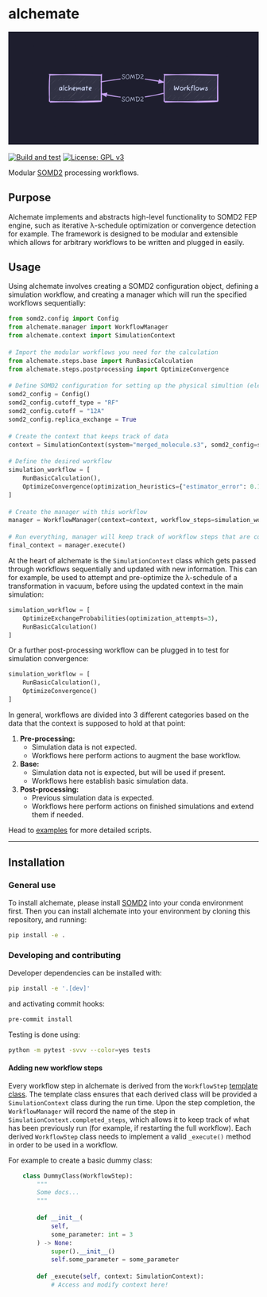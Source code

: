 # alchemate

![alchemate logo](assets/alchemate_logo.png)

[![Build and test](https://github.com/akalpokas/alchemate/actions/workflows/ci.yml/badge.svg?event=workflow_dispatch)](https://github.com/akalpokas/alchemate/actions/workflows/ci.yml)
[![License: GPL v3](https://img.shields.io/badge/License-GPLv3-blue.svg)](https://www.gnu.org/licenses/gpl-3.0)

Modular [SOMD2](https://github.com/OpenBioSim/somd2) processing workflows.

## Purpose
Alchemate implements and abstracts high-level functionality to SOMD2 FEP engine, such as iterative λ-schedule optimization or convergence detection for example. The framework is designed to be modular and extensible which allows for arbitrary workflows to be written and plugged in easily.

## Usage
Using alchemate involves creating a SOMD2 configuration object, defining a simulation workflow, and creating a manager which will run the specified workflows sequentially:

```python
from somd2.config import Config
from alchemate.manager import WorkflowManager
from alchemate.context import SimulationContext

# Import the modular workflows you need for the calculation
from alchemate.steps.base import RunBasicCalculation
from alchemate.steps.postprocessing import OptimizeConvergence

# Define SOMD2 configuration for setting up the physical simultion (electrostatics, cutoff, timestep, etc.)
somd2_config = Config()
somd2_config.cutoff_type = "RF"
somd2_config.cutoff = "12A"
somd2_config.replica_exchange = True

# Create the context that keeps track of data
context = SimulationContext(system="merged_molecule.s3", somd2_config=somd2_config)

# Define the desired workflow
simulation_workflow = [
    RunBasicCalculation(),
    OptimizeConvergence(optimization_heuristics={"estimator_error": 0.1, "dg_slope": 0.5}) # Customize the workflow if needed
]

# Create the manager with this workflow
manager = WorkflowManager(context=context, workflow_steps=simulation_workflow)

# Run everything, manager will keep track of workflow steps that are completed
final_context = manager.execute()
```

At the heart of alchemate is the `SimulationContext` class which gets passed through workflows sequentially and updated with new information. This can for example, be used to attempt and pre-optimize the λ-schedule of a transformation in vacuum, before using the updated context in the main simulation:

```python
simulation_workflow = [
    OptimizeExchangeProbabilities(optimization_attempts=3),
    RunBasicCalculation()
]
```

Or a further post-processing workflow can be plugged in to test for simulation convergence:

```python
simulation_workflow = [
    RunBasicCalculation(),
    OptimizeConvergence()
]
```

In general, workflows are divided into 3 different categories based on the data that the context is supposed to hold at that point:
1. **Pre-processing:**
    - Simulation data is not expected.
    - Workflows here perform actions to augment the base workflow.
2. **Base:**
    - Simulation data not is expected, but will be used if present.
    - Workflows here establish basic simulation data.
3. **Post-processing:**
    - Previous simulation data is expected.
    - Workflows here perform actions on finished simulations and extend them if needed.

Head to [examples](examples/) for more detailed scripts.
___
## Installation

### General use
To install alchemate, please install [SOMD2](https://github.com/OpenBioSim/somd2) into your conda environment first. Then you can install alchemate into your environment by cloning this repository, and running:
```bash
pip install -e .
```

### Developing and contributing

Developer dependencies can be installed with:
```bash
pip install -e '.[dev]'
```

and activating commit hooks:
```bash
pre-commit install
```

Testing is done using:
```bash
python -m pytest -svvv --color=yes tests
```

#### Adding new workflow steps

Every workflow step in alchemate is derived from the `WorkflowStep` [template class](src/alchemate/steps/base.py). The template class ensures that each derived class will be provided a `SimulationContext` class during the run time. Upon the step completion, the `WorkflowManager` will record the name of the step in `SimulationContext.completed_steps`, which allows it to keep track of what has been previously run (for example, if restarting the full workflow). Each derived `WorkflowStep` class needs to implement a valid `_execute()` method in order to be used in a workflow.

For example to create a basic dummy class:

```python
    class DummyClass(WorkflowStep):
        """
        Some docs...
        """

        def __init__(
            self,
            some_parameter: int = 3
        ) -> None:
            super().__init__()
            self.some_parameter = some_parameter

        def _execute(self, context: SimulationContext):
            # Access and modify context here!
```
